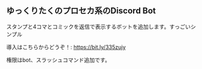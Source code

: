 ## ゆっくりたくのプロセカ系のDiscord Bot
スタンプと4コマとコミックを返信で表示するボットを追加します。すっごいシンプル

導入はこちらからどうぞ！: https://bit.ly/335zujy <p>
権限はbot、スラッシュコマンド追加です。